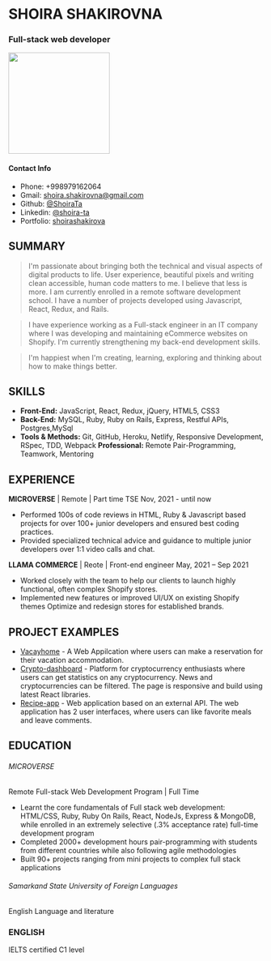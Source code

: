 # SHOIRA SHAKIROVNA

### Full-stack web developer 

<img src="https://user-images.githubusercontent.com/77038610/163835857-948b17d0-80e5-4b5e-8ebf-91f03458d196.jpeg" width="200">

#### Contact Info
- Phone:     +998979162064
- Gmail: shoira.shakirovna@gmail.com
- Github: [@ShoiraTa](https://github.com/ShoiraTa)
- Linkedin: [@shoira-ta](https://www.linkedin.com/in/shoira-ta/)
- Portfolio: [shoirashakirova](https://shoirashakirova.herokuapp.com/)

## SUMMARY
> I'm passionate about bringing both the technical and visual aspects of digital products to life. User experience, beautiful pixels and writing clean accessible, human code matters to me. I believe that less is more. I am currently enrolled in a remote software development school. I have a number of projects developed using Javascript, React, Redux, and Rails.

> I have experience working as a Full-stack engineer in an IT company where I was developing and maintaining eCommerce websites on Shopify. I'm currently strengthening my back-end development skills.

> I'm happiest when I'm creating, learning, exploring and thinking about how to make things better.


## SKILLS
- **Front-End:** JavaScript, React, Redux, jQuery, HTML5, CSS3
- **Back-End:** MySQL, Ruby,  Ruby on Rails, Express, Restful APIs, Postgres,MySql 
- **Tools & Methods:** Git, GitHub, Heroku, Netlify, Responsive Development, RSpec, TDD, Webpack
**Professional:** Remote Pair-Programming, Teamwork, Mentoring

## EXPERIENCE
**MICROVERSE** |	Remote | Part time TSE 
Nov, 2021 - until now
-  Performed 100s of code reviews in HTML, Ruby & Javascript based projects for over 100+ junior developers and ensured best coding practices.
- Provided specialized technical advice and guidance to multiple junior developers over 1:1 video calls and chat.

**LLAMA COMMERCE** | Reote | Front-end engineer
May, 2021 – Sep 2021

- Worked closely with the team to help our clients to launch highly functional, often complex Shopify stores.
- Implemented new features or improved UI/UX on existing Shopify themes
Optimize and redesign stores for established brands.

## PROJECT EXAMPLES
- [Vacayhome](https://github.com/ShoiraTa/Vacayhome-front-end) -  A Web Appilcation where users can make a reservation for their vacation accommodation.
- [Crypto-dashboard](https://github.com/ShoiraTa/crypto-dashboard) - Platform for cryptocurrency enthusiasts where users can get statistics on any cryptocurrency. News and cryptocurrencies can be filtered. The page is responsive and build using latest React libraries.
- [Recipe-app](https://github.com/ShoiraTa/RecipeApp) - Web application based on an external API. The web application has 2 user interfaces, where  users can like favorite meals and leave comments. 


## EDUCATION

###### MICROVERSE 
Remote Full-stack Web Development Program | Full Time	
- Learnt the core fundamentals of Full stack web development: HTML/CSS, Ruby, Ruby On Rails, React, NodeJs, Express & MongoDB, while enrolled in an extremely selective (.3% acceptance rate) full-time development program
- Completed 2000+ development hours pair-programming with students from different countries while also following agile methodologies
- Built 90+ projects ranging from mini projects to complex full stack applications

###### Samarkand State University of Foreign Languages
 
English Language and literature

### ENGLISH
 
IELTS certified C1 level



